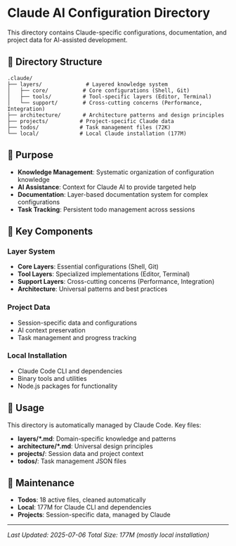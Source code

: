 # Claude AI Configuration Directory

This directory contains Claude-specific configurations, documentation, and project data for AI-assisted development.

## 📁 Directory Structure

```
.claude/
├── layers/              # Layered knowledge system
│   ├── core/           # Core configurations (Shell, Git)
│   ├── tools/          # Tool-specific layers (Editor, Terminal)
│   └── support/        # Cross-cutting concerns (Performance, Integration)
├── architecture/       # Architecture patterns and design principles
├── projects/          # Project-specific Claude data
├── todos/             # Task management files (72K)
└── local/             # Local Claude installation (177M)
```

## 🎯 Purpose

- **Knowledge Management**: Systematic organization of configuration knowledge
- **AI Assistance**: Context for Claude AI to provide targeted help
- **Documentation**: Layer-based documentation system for complex configurations
- **Task Tracking**: Persistent todo management across sessions

## 🔧 Key Components

### Layer System

- **Core Layers**: Essential configurations (Shell, Git)
- **Tool Layers**: Specialized implementations (Editor, Terminal)
- **Support Layers**: Cross-cutting concerns (Performance, Integration)
- **Architecture**: Universal patterns and best practices

### Project Data

- Session-specific data and configurations
- AI context preservation
- Task management and progress tracking

### Local Installation

- Claude Code CLI and dependencies
- Binary tools and utilities
- Node.js packages for functionality

## 🚀 Usage

This directory is automatically managed by Claude Code. Key files:

- **layers/*.md**: Domain-specific knowledge and patterns
- **architecture/*.md**: Universal design principles
- **projects/**: Session data and project context
- **todos/**: Task management JSON files

## 🧹 Maintenance

- **Todos**: 18 active files, cleaned automatically
- **Local**: 177M for Claude CLI and dependencies
- **Projects**: Session-specific data, managed by Claude

---

_Last Updated: 2025-07-06_
_Total Size: 177M (mostly local installation)_
